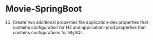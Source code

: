 # Movie-SpringBoot

13. Create two additional properties file application-dev.properties that contains configuration for
H2 and application-prod.properties that contains configurations for MySQL.
